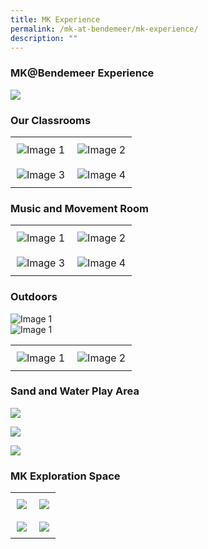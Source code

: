 ```yaml
---
title: MK Experience
permalink: /mk-at-bendemeer/mk-experience/
description: ""
---
```

### MK@Bendemeer Experience

![](/images/mkbuilding.png)

### Our Classrooms


<style>
  .image-table {
    width: 100%;
    border-collapse: collapse;
  }

  .image-column {
    text-align: center;
    width: 50%;
    padding: 10px;
  }

  .image-column img {
    max-width: 100%;
    height: auto;
    display: block;
    margin: 0 auto;
    max-height: 400px; /
  }
</style>

<table class="image-table">
  <tbody><tr>
    <td class="image-column">
      <img alt="Image 1" src="/images/classroom%201.jpg">
    </td>
    <td class="image-column">
      <img alt="Image 2" src="/images/classroom%202.jpg">
    </td>
  </tr>
  <tr>
    <td class="image-column">
      <img alt="Image 3" src="/images/classroom%203.jpg">
    </td>
    <td class="image-column">
      <img alt="Image 4" src="/images/dsb00502.jpg">
    </td>
  </tr>
</tbody></table>

### Music and Movement Room

<style>
  .image-table {
    width: 100%;
    border-collapse: collapse;
  }

  .image-column {
    text-align: center;
    width: 50%;
    padding: 10px;
  }

  .image-column img {
    max-width: 100%;
    height: auto;
    display: block;
    margin: 0 auto;
    max-height: 400px; 
  }
</style>

<table class="image-table">
  <tbody><tr>
    <td class="image-column">
      <img alt="Image 1" src="/images/music%20and%20movement%20room.jpg">
    </td>
    <td class="image-column">
      <img alt="Image 2" src="/images/musicandmovementroom.jpeg">
    </td>
  </tr>
  <tr>
    <td class="image-column">
      <img alt="Image 3" src="/images/musicandmovementroom2.jpeg">
    </td>
    <td class="image-column">
      <img alt="Image 4" src="/images/musicandmovement3.jpeg">
    </td>
  </tr>
</tbody></table>


### Outdoors

<img alt="Image 1" src="/images/img_20230117_225901.jpg">

<br>

<img alt="Image 1" src="/images/outdoor1.jpeg">

<style>
  .image-table {
    width: 100%;
    border-collapse: collapse;
  }

  .image-column {
    text-align: center;
    width: 50%;
    padding: 10px;
  }

  .image-column img {
    max-width: 100%;
    height: auto;
    display: block;
    margin: 0 auto;
    max-height: 300px; /* Adjust the max height as needed */
  }
</style>

<table class="image-table">
  <tbody><tr>
    <td class="image-column">
      <img alt="Image 1" src="/images/outdoor2.jpg">
    </td>
    <td class="image-column">
      <img alt="Image 2" src="/images/outdoor4.jpg">
    </td>
  </tr>
</tbody></table>

### Sand and Water Play Area

![](/images/img_20230117_231755.jpg)

![](/images/img_20230118_092229.jpg)

![](/images/img_20230213_082257.jpg)

### MK Exploration Space

<style>
  .image-table {
    width: 100%;
    border-collapse: collapse;
  }

  .image-row {
    display: flex;
    justify-content: space-between;
  }

  .image-column {
    text-align: center;
    width: 50%;
    padding: 10px;
  }

  .image-column img {
    max-width: 100%;
    height: auto;
    display: block;
    margin: 0 auto;
    max-height: 300px; 
  }
</style>

<table class="image-table">
  <tbody><tr class="image-row">
    <td class="image-column">
      <img src="/images/mkopenspace.jpeg">
    </td>
    <td class="image-column">
      <img src="/images/mkopenspace2.jpeg">
    </td>
  </tr>
  <tr class="image-row">
    <td class="image-column">
      <img src="/images/mkopenspece3.jpeg">
    </td>
    <td class="image-column">
      <img src="/images/mkopenspace4.jpeg">
    </td>
  </tr>
</tbody></table>



